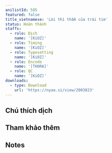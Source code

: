 ```yaml
---
anilistId: 585
featured: false
title_vietnamese: 'Lời thì thầm của trái tim'
status: Hoàn thành
staffs:
  - role: Dịch
    name: '[KiOZ]'
  - role: Timing
    name: '[KiOZ]'
  - role: Typesetting
    name: '[KiOZ]'
  - role: Encode
    name: '[THORA]'
  - role: QC
    name: '[KiOZ]'
downloads:
  - type: Download
    url: 'https://nyaa.si/view/2003823'
---
```

## Chú thích dịch



## Tham khảo thêm



## Notes

